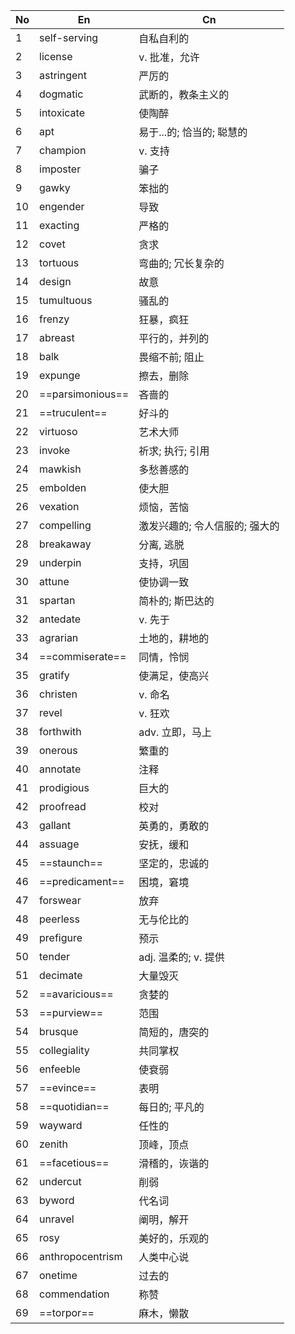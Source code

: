
| No  | En               | Cn                |
| --- | ---------------- | ----------------- |
| 1   | self-serving     | 自私自利的             |
| 2   | license          | v. 批准，允许          |
| 3   | astringent       | 严厉的               |
| 4   | dogmatic         | 武断的，教条主义的         |
| 5   | intoxicate       | 使陶醉               |
| 6   | apt              | 易于...的; 恰当的; 聪慧的  |
| 7   | champion         | v. 支持             |
| 8   | imposter         | 骗子                |
| 9   | gawky            | 笨拙的               |
| 10  | engender         | 导致                |
| 11  | exacting         | 严格的               |
| 12  | covet            | 贪求                |
| 13  | tortuous         | 弯曲的; 冗长复杂的        |
| 14  | design           | 故意                |
| 15  | tumultuous       | 骚乱的               |
| 16  | frenzy           | 狂暴，疯狂             |
| 17  | abreast          | 平行的，并列的           |
| 18  | balk             | 畏缩不前; 阻止          |
| 19  | expunge          | 擦去，删除             |
| 20  | ==parsimonious== | 吝啬的               |
| 21  | ==truculent==    | 好斗的               |
| 22  | virtuoso         | 艺术大师              |
| 23  | invoke           | 祈求; 执行; 引用        |
| 24  | mawkish          | 多愁善感的             |
| 25  | embolden         | 使大胆               |
| 26  | vexation         | 烦恼，苦恼             |
| 27  | compelling       | 激发兴趣的; 令人信服的; 强大的 |
| 28  | breakaway        | 分离, 逃脱            |
| 29  | underpin         | 支持，巩固             |
| 30  | attune           | 使协调一致             |
| 31  | spartan          | 简朴的; 斯巴达的         |
| 32  | antedate         | v. 先于             |
| 33  | agrarian         | 土地的，耕地的           |
| 34  | ==commiserate==  | 同情，怜悯             |
| 35  | gratify          | 使满足，使高兴           |
| 36  | christen         | v. 命名             |
| 37  | revel            | v. 狂欢             |
| 38  | forthwith        | adv. 立即，马上        |
| 39  | onerous          | 繁重的               |
| 40  | annotate         | 注释                |
| 41  | prodigious       | 巨大的               |
| 42  | proofread        | 校对                |
| 43  | gallant          | 英勇的，勇敢的           |
| 44  | assuage          | 安抚，缓和             |
| 45  | ==staunch==      | 坚定的，忠诚的           |
| 46  | ==predicament==  | 困境，窘境             |
| 47  | forswear         | 放弃                |
| 48  | peerless         | 无与伦比的             |
| 49  | prefigure        | 预示                |
| 50  | tender           | adj. 温柔的; v. 提供   |
| 51  | decimate         | 大量毁灭              |
| 52  | ==avaricious==   | 贪婪的               |
| 53  | ==purview==      | 范围                |
| 54  | brusque          | 简短的，唐突的           |
| 55  | collegiality     | 共同掌权              |
| 56  | enfeeble         | 使衰弱               |
| 57  | ==evince==       | 表明                |
| 58  | ==quotidian==    | 每日的; 平凡的          |
| 59  | wayward          | 任性的               |
| 60  | zenith           | 顶峰，顶点             |
| 61  | ==facetious==    | 滑稽的，诙谐的           |
| 62  | undercut         | 削弱                |
| 63  | byword           | 代名词               |
| 64  | unravel          | 阐明，解开             |
| 65  | rosy             | 美好的，乐观的           |
| 66  | anthropocentrism | 人类中心说             |
| 67  | onetime          | 过去的               |
| 68  | commendation     | 称赞                |
| 69  | ==torpor==       | 麻木，懒散             |

